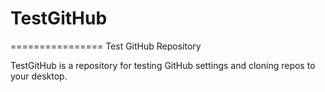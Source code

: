 # TestGitHub
================
Test GitHub Repository

TestGitHub is a repository for testing GitHub settings and
cloning repos to your desktop.

